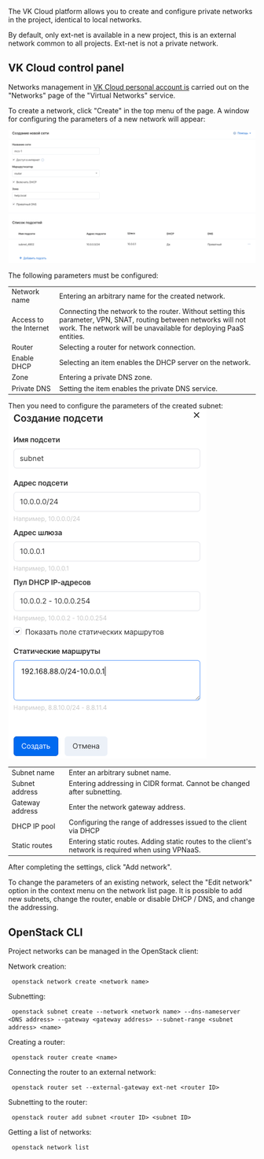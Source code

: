 The VK Cloud platform allows you to create and configure private networks in the project, identical to local networks.

By default, only ext-net is available in a new project, this is an external network common to all projects. Ext-net is not a private network.

## VK Cloud control panel

Networks management in [VK Cloud personal account is](https://mcs.mail.ru/app/services/server/networks/) carried out on the "Networks" page of the "Virtual Networks" service.

To create a network, click "Create" in the top menu of the page. A window for configuring the parameters of a new network will appear:

![](./assets/1598458458237-snimok-ekrana-2020-08-26-v-19.14.08.png)

The following parameters must be configured:

<table style="width: 100%;"><tbody><tr><td style="width: 19.1593%;">Network name</td><td style="width: 80.7522%;">Entering an arbitrary name for the created network.</td></tr><tr><td style="width: 19.1593%;">Access to the Internet</td><td style="width: 80.7522%;">Connecting the network to the router. Without setting this parameter, VPN, SNAT, routing between networks will not work. The network will be unavailable for deploying PaaS entities.</td></tr><tr><td style="width: 19.1593%;">Router</td><td style="width: 80.7522%;">Selecting a router for network connection.</td></tr><tr><td style="width: 19.1593%;">Enable DHCP</td><td style="width: 80.7522%;">Selecting an item enables the DHCP server on the network.</td></tr><tr><td style="width: 19.1593%;">Zone</td><td style="width: 80.7522%;">Entering a private DNS zone.</td></tr><tr><td style="width: 19.1593%;">Private DNS</td><td style="width: 80.7522%;">Setting the item enables the private DNS service.</td></tr></tbody></table>

Then you need to configure the parameters of the created subnet:![](./assets/1598460241159-snimok-ekrana-2020-08-26-v-19.43.20.png)

<table style="width: 100%;"><tbody><tr><td style="width: 23.0531%;">Subnet name</td><td style="width: 76.8584%;">Enter an arbitrary subnet name.</td></tr><tr><td style="width: 23.0531%;">Subnet address</td><td style="width: 76.8584%;">Entering addressing in CIDR format. Cannot be changed after subnetting.</td></tr><tr><td style="width: 23.0531%;">Gateway address</td><td style="width: 76.8584%;">Enter the network gateway address.</td></tr><tr><td style="width: 23.0531%;">DHCP IP pool</td><td style="width: 76.8584%;">Configuring the range of addresses issued to the client via DHCP</td></tr><tr><td style="width: 23.0531%;">Static routes</td><td style="width: 76.8584%;">Entering static routes. Adding static routes to the client's network is required when using VPNaaS.</td></tr></tbody></table>

After completing the settings, click "Add network".

To change the parameters of an existing network, select the "Edit network" option in the context menu on the network list page. It is possible to add new subnets, change the router, enable or disable DHCP / DNS, and change the addressing.

## OpenStack CLI

Project networks can be managed in the OpenStack client:

Network creation:

```
 openstack network create <network name>
```

Subnetting:

```
 openstack subnet create --network <network name> --dns-nameserver <DNS address> --gateway <gateway address> --subnet-range <subnet address> <name>
```

Creating a router:

```
 openstack router create <name>
```

Connecting the router to an external network:

```
 openstack router set --external-gateway ext-net <router ID>
```

Subnetting to the router:

```
 openstack router add subnet <router ID> <subnet ID>
```

Getting a list of networks:

```
 openstack network list
```
